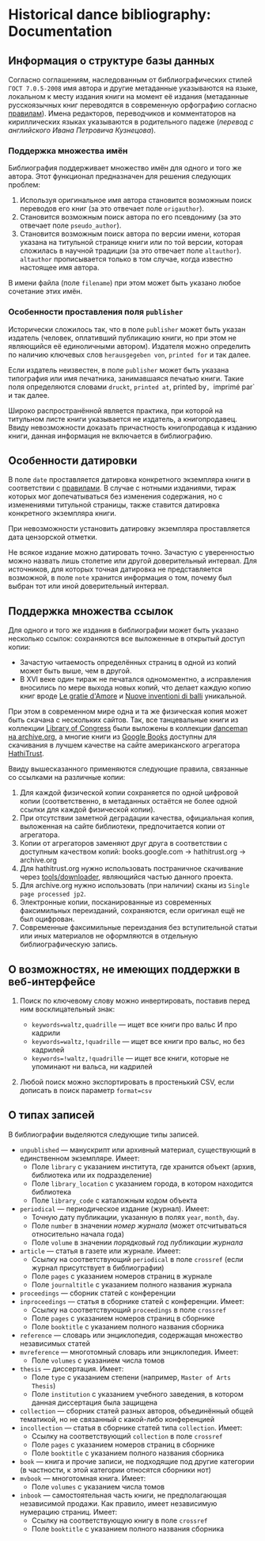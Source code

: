 ﻿# Historical dance bibliography: Documentation

## Информация о структуре базы данных

Согласно соглашениям, наследованным от библиографических стилей `ГОСТ 7.0.5-2008` имя автора и другие метаданные указываются на языке, локальном к месту издания книги на момент её издания (метаданные русскоязычных книг переводятся в современную орфографию согласно [правилам](https://github.com/hda-technical/dancebooks/blob/master/docs/bibliography_transcriptions.md#как-сделать-транскрипцию)). Имена редакторов, переводчиков и комментаторов на кириллических языках указываются в родительного падеже (_перевод с английского Ивана Петровича Кузнецова_).

### Поддержка множества имён

Библиография поддерживает множество имён для одного и того же автора. Этот функционал предназначен для решения следующих проблем:

1. Используя оригинальное имя автора становится возможным поиск переводов его книг (за это отвечает поле `origauthor`).
2. Становится возможным поиск автора по его псевдониму (за это отвечает поле `pseudo_author`).
3. Становится возможным поиск автора по версии имени, которая указана на титульной странице книги или по той версии, которая сложилась в научной традиции (за это отвечает поле `altauthor`). `altauthor` прописывается только в том случае, когда известно настоящее имя автора.

В имени файла (поле `filename`) при этом может быть указано любое сочетание этих имён.

### Особенности проставления поля `publisher`

Исторически сложилось так, что в поле `publisher` может быть указан издатель (человек, оплативший публикацию книги, но при этом не являющийся её единоличными автором). Издателя можно определить по наличию ключевых слов `herausgegeben von`, `printed for` и так далее.

Если издатель неизвестен, в поле `publisher` может быть указана типография или имя печатника, занимавшаяся печатью книги. Такие поля определяются словами `druckt`, `printed at`, printed by`, `imprimé par` и так далее.

Широко распространённой является практика, при которой на титульном листе книги указывается не издатель, а книгопродавец. Ввиду невозможности доказать причастность книгопродавца к изданию книги, данная информация не включается в библиографию.

## Особенности датировки

В поле `date` проставляется датировка конкретного экземпляра книги в соответствии с [правилами](https://github.com/hda-technical/docs/blob/master/common.md#dating). В случае с нотными изданиями, тираж которых мог допечатываться без изменения содержания, но с изменениями титульной страницы, также ставится датировка конкретного экземпляра книги.

При невозможности установить датировку экземпляра проставляется дата цензорской отметки.

Не всякое издание можно датировать точно. Зачастую с уверенностью можно назвать лишь столетие или другой доверительный интервал. Для источников, для которых точная датировка не представляется возможной, в поле `note` хранится информация о том, почему был выбран тот или иной доверительный интервал.

## Поддержка множества ссылок

Для одного и того же издания в библиографии может быть указано несколько ссылок: сохраняются все выложенные в открытый доступ копии:

* Зачастую читаемость определённых страниц в одной из копий может быть выше, чем в другой.
* В XVI веке один тираж не печатался одномоментно, а исправления вносились по мере выхода новых копий, что делает каждую копию книг вроде [Le gratie d'Amore](https://bib.hda.org.ru/books/negri_1602) и [Nuove inventioni di balli](https://bib.hda.org.ru/books/negri_1604) уникальной.

При этом в современном мире одна и та же физическая копия может быть скачана с нескольких сайтов. Так, все танцевальные книги из коллекции [Library of Congress](https://www.loc.gov/) были выложены в коллекции [danceman на archive.org](https://archive.org/details/danceman), а многие книги из [Google Books](https://books.google.com/) доступны для скачивания в лучшем качестве на сайте американского агрегатора [HathiTrust](https://www.hathitrust.org/).

Ввиду вышесказанного применяются следующие правила, связанные со ссылками на различные копии:

1. Для каждой физической копии сохраняется по одной цифровой копии (соответственно, в метаданных остаётся не более одной ссылки для каждой физической копии).
2. При отсутствии заметной деградации качества, официальная копия, выложенная на сайте библиотеки, предпочитается копии от агрегатора.
3. Копии от агрегаторов заменяют друг друга в соответствии с доступным качеством копий: books.google.com → hathitrust.org → archive.org
4. Для hathitrust.org нужно использовать постраничное скачивание через [tools/downloader](https://github.com/hda-technical/dancebooks/tree/master/tools/downloader), являющийся частью данного проекта.
5. Для archive.org нужно использовать (при наличии) сканы из `Single page processed jp2`.
6. Электронные копии, посканированные из современных факсимильных переизданий, сохраняются, если оригинал ещё не был оцифрован.
7. Современные факсимильные переиздания без вступительной статьи или иных материалов не оформляются в отдельную библиографическую запись.

## О возможностях, не имеющих поддержки в веб-интерфейсе

1. Поиск по ключевому слову можно инвертировать, поставив перед ним восклицательный знак:
	* `keywords=waltz,quadrille` — ищет все книги про вальс И про кадрили
	* `keywords=waltz,!quadrille` — ищет все книги про вальс, но без кадрилей
	* `keywords=!waltz,!quadrille` — ищет все книги, которые не упоминают ни вальса, ни кадрилей

2. Любой поиск можно экспортировать в простенький CSV, если дописать в поиск параметр `format=csv`

## О типах записей

В библиографии выделяются следующие типы записей.

* `unpublished` — манускрипт или архивный материал, существующий в единственном экземпляре. Имеет:
	* Поле `library` с указанием института, где хранится объект (архив, библиотека или их подразделение)
	* Поле `library_location` с указанием города, в котором находится библиотека
	* Поле `library_code` с каталожным кодом объекта
* `periodical` — периодическое издание (журнал). Имеет:
	* Точную дату публикации, указанную в полях `year`, `month`, `day`.
	* Поле `number` в значении _номер журнала_ (может отсчитываться относительно начала года)
	* Поле `volume` в значении _порядковый год публикации журнала_
* `article` — статья в газете или журнале. Имеет:
	* Ссылку на соответствующий `periodical` в поле `crossref` (если журнал присутствует в библиографии)
	* Поле `pages` с указанием номеров страниц в журнале
	* Поле `journaltitle` с указанием полного названия журнала
* `proceedings` — сборник статей с конференции
* `inproceedings` — статья в сборнике статей с конференции. Имеет:
	* Ссылку на соответствующий `proceedings` в поле `crossref`
	* Поле `pages` с указанием номеров страниц в сборнике
	* Поле `booktitle` с указанием полного названия сборника
* `reference` — словарь или энциклопедия, содержащая множество независимых статей
* `mvreference` — многотомный словарь или энциклопедия. Имеет:
	* Поле `volumes` с указанием числа томов
* `thesis` — диссертация. Имеет:
	* Поле `type` с указанием степени (например, `Master of Arts Thesis`)
	* Поле `institution` с указанием учебного заведения, в котором данная диссертация была защищена
* `collection` — сборник статей разных авторов, объединённый общей тематикой, но не связанный с какой-либо конференцией
* `incollection` — статья в сборнике статей типа `collection`. Имеет:
	* Ссылку на соответствующий `collection` в поле `crossref`
	* Поле `pages` с указанием номеров страниц в сборнике
	* Поле `booktitle` с указанием полного названия сборника
* `book` — книга и прочие записи, не подходящие под другие категории (в частности, к этой категории относятся сборники нот)
* `mvbook` — многотомная книга. Имеет:
	* Поле `volumes` с указанием числа томов
* `inbook` — самостоятельная часть книги, не предполагающая независимой продажи. Как правило, имеет независимую нумерацию страниц. Имеет:
	* Ссылку на соответствующую книгу в поле `crossref`
	* Поле `booktitle` с указанием полного названия сборника
